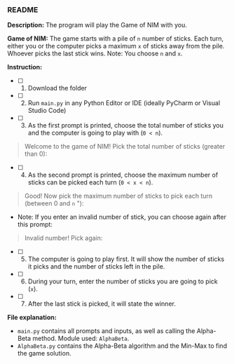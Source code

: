 ### **README**

**Description:**
The program will play the Game of NIM with you.

**Game of NIM:**
The game starts with a pile of `n` number of sticks. Each turn, either you or the computer picks a maximum `x` of sticks away from the pile. Whoever picks the last stick wins.
Note: You choose `n` and `x`.

**Instruction:**
- [ ] 1. Download the folder
- [ ] 2. Run `main.py` in any Python Editor or IDE (ideally PyCharm or Visual Studio Code)
- [ ] 3. As the first prompt is printed, choose the total number of sticks you and the computer is going to play with (`0 < n`).
> Welcome to the game of NIM! Pick the total number of sticks (greater than 0): 
- [ ] 4. As the second prompt is printed, choose the maximum number of sticks can be picked each turn (`0 < x < n`).
> Good! Now pick the maximum number of sticks to pick each turn (between 0 and `n` "):
- Note: If you enter an invalid number of stick, you can choose again after this prompt:
> Invalid number! Pick again: 
- [ ] 5. The computer is going to play first. It will show the number of sticks it picks and the number of sticks left in the pile.
- [ ] 6. During your turn, enter the number of sticks you are going to pick (`x`).
- [ ] 7. After the last stick is picked, it will state the winner.

**File explanation:**
- `main.py` contains all prompts and inputs, as well as calling the Alpha-Beta method. Module used: `AlphaBeta`.
- `AlphaBeta.py` contains the Alpha-Beta algorithm and the Min-Max to find the game solution.
